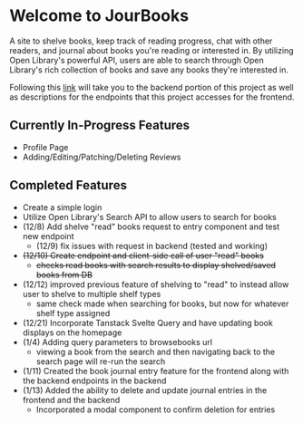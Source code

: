 # Welcome to JourBooks

A site to shelve books, keep track of reading progress, chat with other readers, and journal about books you're reading or interested in. By utilizing Open Library's powerful API, users are able to search through Open Library's rich collection of books and save any books they're interested in.

Following this [link](https://github.com/Vnovnick/jourbooks_backend) will take you to the backend portion of this project as well as descriptions for the endpoints that this project accesses for the frontend.

## Currently In-Progress Features

- Profile Page
- Adding/Editing/Patching/Deleting Reviews

## Completed Features

- Create a simple login
- Utilize Open Library's Search API to allow users to search for books
- (12/8) Add shelve "read" books request to entry component and test new endpoint
  - (12/9) fix issues with request in backend (tested and working)
- ~~(12/10) Create endpoint and client-side call of user "read" books~~
  - ~~checks read books with search results to display shelved/saved books from DB~~
- (12/12) improved previous feature of shelving to "read" to instead allow user to shelve to multiple shelf types
  - same check made when searching for books, but now for whatever shelf type assigned
- (12/21) Incorporate Tanstack Svelte Query and have updating book displays on the homepage
- (1/4) Adding query parameters to browsebooks url
  - viewing a book from the search and then navigating back to the search page will re-run the search
- (1/11) Created the book journal entry feature for the frontend along with the backend endpoints in the backend
- (1/13) Added the ability to delete and update journal entries in the frontend and the backend
  - Incorporated a modal component to confirm deletion for entries
